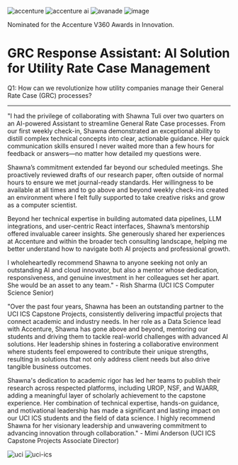 ![accenture](https://github.com/shawna-tuli-silicon-valley/accenture-call-centers-genai-and-predictive-analytics/assets/19508013/c1c5642c-fbea-4033-aafa-f6592e9ed17a)
![accenture ai](https://github.com/shawna-tuli-silicon-valley/accenture-call-centers-genai-and-predictive-analytics/assets/19508013/f364aeb9-2240-4bf6-ba4f-5f7fadd2b936)
![avanade](https://github.com/shawna-tuli-silicon-valley/accenture-call-centers-genai-and-predictive-analytics/assets/19508013/41f8a886-255f-4522-a617-19a2edd4aa45)
![image](https://github.com/shawna-tuli-silicon-valley/accenture-call-centers-genai-and-predictive-analytics/assets/19508013/16b6858a-3e2a-49e4-96a5-2f0b99ba0dec)

Nominated for the Accenture V360 Awards in Innovation.

# GRC Response Assistant: AI Solution for Utility Rate Case Management
Q1: How can we revolutionize how utility companies manage their General Rate Case (GRC) processes?
__________________________________________________________________________________________________________________________________________________

"I had the privilege of collaborating with Shawna Tuli over two quarters on an AI-powered Assistant to streamline General Rate Case processes. From our first weekly check-in, Shawna demonstrated an exceptional ability to distill complex technical concepts into clear, actionable guidance. Her quick communication skills ensured I never waited more than a few hours for feedback or answers—no matter how detailed my questions were.

Shawna’s commitment extended far beyond our scheduled meetings. She proactively reviewed drafts of our research paper, often outside of normal hours to ensure we met journal-ready standards. Her willingness to be available at all times and to go above and beyond weekly check-ins created an environment where I felt fully supported to take creative risks and grow as a computer scientist.

Beyond her technical expertise in building automated data pipelines, LLM integrations, and user-centric React interfaces, Shawna’s mentorship offered invaluable career insights. She generously shared her experiences at Accenture and within the broader tech consulting landscape, helping me better understand how to navigate both AI projects and professional growth.

I wholeheartedly recommend Shawna to anyone seeking not only an outstanding AI and cloud innovator, but also a mentor whose dedication, responsiveness, and genuine investment in her colleagues set her apart. She would be an asset to any team." - Rish Sharma (UCI ICS Computer Science Senior)

"Over the past four years, Shawna has been an outstanding partner to the UCI ICS Capstone Projects, consistently delivering impactful projects that connect academic and industry needs. In her role as a Data Science lead with Accenture, Shawna has gone above and beyond, mentoring our students and driving them to tackle real-world challenges with advanced AI solutions. Her leadership shines in fostering a collaborative environment where students feel empowered to contribute their unique strengths, resulting in solutions that not only address client needs but also drive tangible business outcomes.

Shawna's dedication to academic rigor has led her teams to publish their research across respected platforms, including UROP, NSF, and WJARR, adding a meaningful layer of scholarly achievement to the capstone experience. Her combination of technical expertise, hands-on guidance, and motivational leadership has made a significant and lasting impact on our UCI ICS students and the field of data science. I highly recommend Shawna for her visionary leadership and unwavering commitment to advancing innovation through collaboration." - Mimi Anderson (UCI ICS Capstone Projects Associate Director)

![uci](https://github.com/shawna-tuli-silicon-valley/accenture-call-centers-genai-and-predictive-analytics/assets/19508013/bb3f7f54-5294-46dc-9d3a-0329c47a40c2)
![uci-ics](https://github.com/shawna-tuli-silicon-valley/accenture-call-centers-genai-and-predictive-analytics/assets/19508013/482f595d-640e-43fa-971e-cf95aa43ae31)
